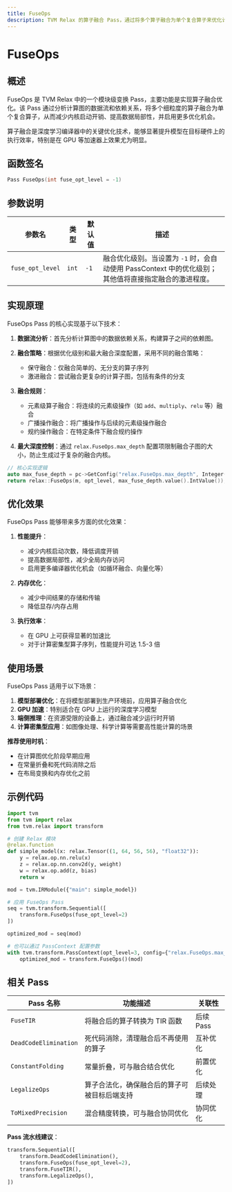 ```yaml
---
title: FuseOps
description: TVM Relax 的算子融合 Pass，通过将多个算子融合为单个复合算子来优化计算图。
---
```


# FuseOps

## 概述

FuseOps 是 TVM Relax 中的一个模块级变换 Pass，主要功能是实现算子融合优化。该 Pass 通过分析计算图的数据流和依赖关系，将多个细粒度的算子融合为单个复合算子，从而减少内核启动开销、提高数据局部性，并启用更多优化机会。

算子融合是深度学习编译器中的关键优化技术，能够显著提升模型在目标硬件上的执行效率，特别是在 GPU 等加速器上效果尤为明显。

## 函数签名

```cpp
Pass FuseOps(int fuse_opt_level = -1)
```

## 参数说明

| 参数名 | 类型 | 默认值 | 描述 |
|--------|------|--------|------|
| `fuse_opt_level` | `int` | `-1` | 融合优化级别。当设置为 `-1` 时，会自动使用 PassContext 中的优化级别；其他值将直接指定融合的激进程度。 |

## 实现原理

FuseOps Pass 的核心实现基于以下技术：

1. **数据流分析**：首先分析计算图中的数据依赖关系，构建算子之间的依赖图。

2. **融合策略**：根据优化级别和最大融合深度配置，采用不同的融合策略：
   - 保守融合：仅融合简单的、无分支的算子序列
   - 激进融合：尝试融合更复杂的计算子图，包括有条件的分支

3. **融合规则**：
   - 元素级算子融合：将连续的元素级操作（如 `add`、`multiply`、`relu` 等）融合
   - 广播操作融合：将广播操作与后续的元素级操作融合
   - 规约操作融合：在特定条件下融合规约操作

4. **最大深度控制**：通过 `relax.FuseOps.max_depth` 配置项限制融合子图的大小，防止生成过于复杂的融合内核。

```cpp
// 核心实现逻辑
auto max_fuse_depth = pc->GetConfig("relax.FuseOps.max_depth", Integer(kMaxFusedOps));
return relax::FuseOps(m, opt_level, max_fuse_depth.value().IntValue());
```

## 优化效果

FuseOps Pass 能够带来多方面的优化效果：

1. **性能提升**：
   - 减少内核启动次数，降低调度开销
   - 提高数据局部性，减少全局内存访问
   - 启用更多编译器优化机会（如循环融合、向量化等）

2. **内存优化**：
   - 减少中间结果的存储和传输
   - 降低显存/内存占用

3. **执行效率**：
   - 在 GPU 上可获得显著的加速比
   - 对于计算密集型算子序列，性能提升可达 1.5-3 倍

## 使用场景

FuseOps Pass 适用于以下场景：

1. **模型部署优化**：在将模型部署到生产环境前，应用算子融合优化
2. **GPU 加速**：特别适合在 GPU 上运行的深度学习模型
3. **端侧推理**：在资源受限的设备上，通过融合减少运行时开销
4. **计算密集型应用**：如图像处理、科学计算等需要高性能计算的场景

**推荐使用时机**：
- 在计算图优化阶段早期应用
- 在常量折叠和死代码消除之后
- 在布局变换和内存优化之前

## 示例代码

```python
import tvm
from tvm import relax
from tvm.relax import transform

# 创建 Relax 模块
@relax.function
def simple_model(x: relax.Tensor((1, 64, 56, 56), "float32")):
    y = relax.op.nn.relu(x)
    z = relax.op.nn.conv2d(y, weight)
    w = relax.op.add(z, bias)
    return w

mod = tvm.IRModule({"main": simple_model})

# 应用 FuseOps Pass
seq = tvm.transform.Sequential([
    transform.FuseOps(fuse_opt_level=2)
])

optimized_mod = seq(mod)

# 也可以通过 PassContext 配置参数
with tvm.transform.PassContext(opt_level=3, config={"relax.FuseOps.max_depth": 10}):
    optimized_mod = transform.FuseOps()(mod)
```

## 相关 Pass

| Pass 名称 | 功能描述 | 关联性 |
|-----------|----------|--------|
| `FuseTIR` | 将融合后的算子转换为 TIR 函数 | 后续 Pass |
| `DeadCodeElimination` | 死代码消除，清理融合后不再使用的算子 | 互补优化 |
| `ConstantFolding` | 常量折叠，可与融合结合优化 | 前置优化 |
| `LegalizeOps` | 算子合法化，确保融合后的算子可被目标后端支持 | 后续处理 |
| `ToMixedPrecision` | 混合精度转换，可与融合协同优化 | 协同优化 |

**Pass 流水线建议**：
```python
transform.Sequential([
    transform.DeadCodeElimination(),
    transform.FuseOps(fuse_opt_level=2),
    transform.FuseTIR(),
    transform.LegalizeOps(),
])
```